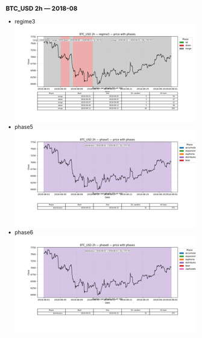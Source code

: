 ### BTC_USD 2h — 2018-08

- regime3
![BTC_USD_2h_regime3_2018-08_phase_price.png](outputs/fourier/phase_monthly/BTC_USD/2h/2018/2018-08/BTC_USD_2h_regime3_2018-08_phase_price.png)
- phase5
![BTC_USD_2h_phase5_2018-08_phase_price.png](outputs/fourier/phase_monthly/BTC_USD/2h/2018/2018-08/BTC_USD_2h_phase5_2018-08_phase_price.png)
- phase6
![BTC_USD_2h_phase6_2018-08_phase_price.png](outputs/fourier/phase_monthly/BTC_USD/2h/2018/2018-08/BTC_USD_2h_phase6_2018-08_phase_price.png)